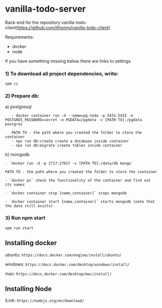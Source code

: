 # vanilla-todo-server
Back-end for the repository vanilla-todo-client(https://github.com/lthonny/vanilla-todo-client)

Requirements: 
  - docker
  - node

If you have something missing below there are links to settings

### 1) To download all project dependencies, write:
  
  `npm ci`

### 2) Prepare db:

a) postgresql

       - docker container run -d --name=pg-todo -p 5431:5432 -e POSTGRES_PASSWORD=secret -e PGDATA=/pgdata -v [PATH TO]:/pgdata postgres

       PATH TO - the path where you created the folder to store the container
       - npx run db:create create a database inside container 
       - npx run db:migrate create tables inside container

  b) mongodb
    
    - `docker run -d -p 2717:27017 -v [PATH TO]:/data/db mongo`
    
    PATH TO - the path where you created the folder to store the container
    
    - `docker ps` check the functionality of the container and find out its names
    
    - `docker container stop [name_container]` stops mongodb
    
    - `docker container start [name_container]` starts mongodb (note that the data still exists)
 
### 3) Run npm start

  `npm run start`

Installing docker
-------
ubuntu: `https://docs.docker.com/engine/install/ubuntu/`

windows: `https://docs.docker.com/desktop/windows/install/`

mac: `https://docs.docker.com/desktop/mac/install/`


Installing Node
-------
lLink: `https://nodejs.org/en/download/`
